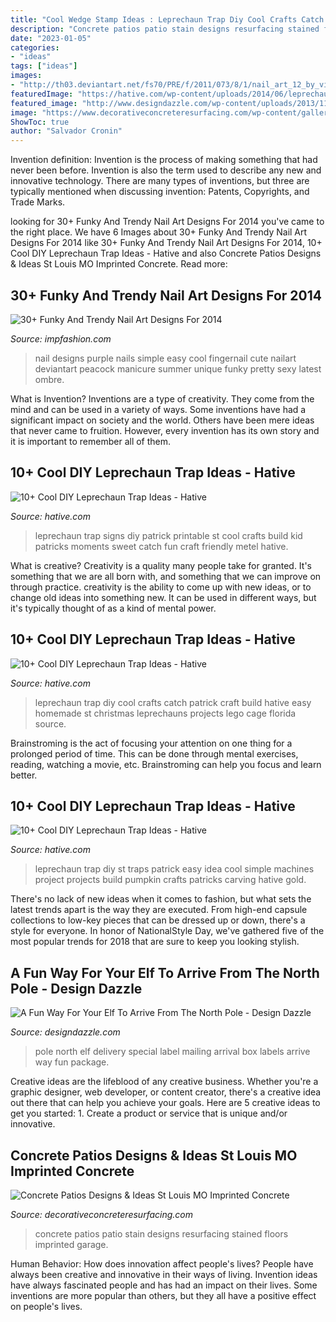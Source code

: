 ```yaml
---
title: "Cool Wedge Stamp Ideas : Leprechaun Trap Diy Cool Crafts Catch Patrick Craft Build Hative Easy Homemade St Christmas Leprechauns Projects Lego Cage Florida Source"
description: "Concrete patios patio stain designs resurfacing stained floors imprinted garage"
date: "2023-01-05"
categories:
- "ideas"
tags: ["ideas"]
images:
- "http://th03.deviantart.net/fs70/PRE/f/2011/073/8/1/nail_art_12_by_vickih-d3bn1a3.jpg"
featuredImage: "https://hative.com/wp-content/uploads/2014/06/leprechaun-trap-ideas/10-leprechaun-trap-ideas.jpg"
featured_image: "http://www.designdazzle.com/wp-content/uploads/2013/11/special-delivery-from-the-north-pole.jpg"
image: "https://www.decorativeconcreteresurfacing.com/wp-content/gallery/patio/concrete-patio-ideas-stlouis.jpg"
ShowToc: true
author: "Salvador Cronin"
---
```



Invention definition:
Invention is the process of making something that had never been before. Invention is also the term used to describe any new and innovative technology. There are many types of inventions, but three are typically mentioned when discussing invention: Patents, Copyrights, and Trade Marks.

	

		
looking for 30+ Funky And Trendy Nail Art Designs For 2014 you've came to the right place. We have 6 Images about 30+ Funky And Trendy Nail Art Designs For 2014 like 30+ Funky And Trendy Nail Art Designs For 2014, 10+ Cool DIY Leprechaun Trap Ideas - Hative and also Concrete Patios Designs &amp; Ideas St Louis MO Imprinted Concrete. Read more:
		
    
## 30+ Funky And Trendy Nail Art Designs For 2014

<img loading=lazy src="http://th03.deviantart.net/fs70/PRE/f/2011/073/8/1/nail_art_12_by_vickih-d3bn1a3.jpg" onerror="this.onerror=null;this.src='https://tse4.mm.bing.net/th?id=OIP.sBz98c4_S_-mkD3nYEWT5gHaLJ&amp;pid=15.1';" alt="30+ Funky And Trendy Nail Art Designs For 2014">

_Source: impfashion.com_

>nail designs purple nails simple easy cool fingernail cute nailart deviantart peacock manicure summer unique funky pretty sexy latest ombre. 

	

What is Invention?
Inventions are a type of creativity. They come from the mind and can be used in a variety of ways. Some inventions have had a significant impact on society and the world. Others have been mere ideas that never came to fruition. However, every invention has its own story and it is important to remember all of them.

    
## 10+ Cool DIY Leprechaun Trap Ideas - Hative

<img loading=lazy src="https://hative.com/wp-content/uploads/2014/06/leprechaun-trap-ideas/10-leprechaun-trap-ideas.jpg" onerror="this.onerror=null;this.src='https://tse4.mm.bing.net/th?id=OIP.nCBj0lmnpduroSLZCqwG9wHaKl&amp;pid=15.1';" alt="10+ Cool DIY Leprechaun Trap Ideas - Hative">

_Source: hative.com_

>leprechaun trap signs diy patrick printable st cool crafts build kid patricks moments sweet catch fun craft friendly metel hative. 

	

What is creative?
Creativity is a quality many people take for granted. It's something that we are all born with, and something that we can improve on through practice. creativity is the ability to come up with new ideas, or to change old ideas into something new. It can be used in different ways, but it's typically thought of as a kind of mental power.

    
## 10+ Cool DIY Leprechaun Trap Ideas - Hative

<img loading=lazy src="https://hative.com/wp-content/uploads/2014/06/leprechaun-trap-ideas/11-leprechaun-trap-ideas.jpg" onerror="this.onerror=null;this.src='https://tse2.mm.bing.net/th?id=OIP.3JO5kcPcS9iL2H4T1Aj_ngHaJ4&amp;pid=15.1';" alt="10+ Cool DIY Leprechaun Trap Ideas - Hative">

_Source: hative.com_

>leprechaun trap diy cool crafts catch patrick craft build hative easy homemade st christmas leprechauns projects lego cage florida source. 

	

Brainstroming is the act of focusing your attention on one thing for a prolonged period of time. This can be done through mental exercises, reading, watching a movie, etc. Brainstroming can help you focus and learn better.

    
## 10+ Cool DIY Leprechaun Trap Ideas - Hative

<img loading=lazy src="https://hative.com/wp-content/uploads/2014/06/leprechaun-trap-ideas/8-leprechaun-trap-ideas.jpg" onerror="this.onerror=null;this.src='https://tse3.mm.bing.net/th?id=OIP.vxgcGV0w_KohySdtAX26kgHaJh&amp;pid=15.1';" alt="10+ Cool DIY Leprechaun Trap Ideas - Hative">

_Source: hative.com_

>leprechaun trap diy st traps patrick easy idea cool simple machines project projects build pumpkin crafts patricks carving hative gold. 

	

There's no lack of new ideas when it comes to fashion, but what sets the latest trends apart is the way they are executed. From high-end capsule collections to low-key pieces that can be dressed up or down, there's a style for everyone. In honor of NationalStyle Day, we've gathered five of the most popular trends for 2018 that are sure to keep you looking stylish.

    
## A Fun Way For Your Elf To Arrive From The North Pole - Design Dazzle

<img loading=lazy src="http://www.designdazzle.com/wp-content/uploads/2013/11/special-delivery-from-the-north-pole.jpg" onerror="this.onerror=null;this.src='https://tse1.mm.bing.net/th?id=OIP._txa2lnYyXk7Nqnqj8F49wHaFZ&amp;pid=15.1';" alt="A Fun Way For Your Elf To Arrive From The North Pole - Design Dazzle">

_Source: designdazzle.com_

>pole north elf delivery special label mailing arrival box labels arrive way fun package. 

	

Creative ideas are the lifeblood of any creative business. Whether you're a graphic designer, web developer, or content creator, there's a creative idea out there that can help you achieve your goals. Here are 5 creative ideas to get you started: 1. Create a product or service that is unique and/or innovative.

    
## Concrete Patios Designs &amp; Ideas St Louis MO Imprinted Concrete

<img loading=lazy src="https://www.decorativeconcreteresurfacing.com/wp-content/gallery/patio/concrete-patio-ideas-stlouis.jpg" onerror="this.onerror=null;this.src='https://tse3.mm.bing.net/th?id=OIP.BmReXEJQsEnadr7x5c4B3AHaJ4&amp;pid=15.1';" alt="Concrete Patios Designs &amp; Ideas St Louis MO Imprinted Concrete">

_Source: decorativeconcreteresurfacing.com_

>concrete patios patio stain designs resurfacing stained floors imprinted garage. 

	

Human Behavior: How does innovation affect people's lives?
People have always been creative and innovative in their ways of living. Invention ideas have always fascinated people and has had an impact on their lives. Some inventions are more popular than others, but they all have a positive effect on people's lives.

